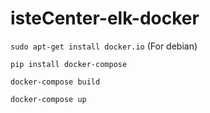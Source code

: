 # isteCenter-elk-docker
  
  `sudo apt-get install docker.io` (For debian)

  `pip install docker-compose`
  
  `docker-compose build`

  `docker-compose up`



